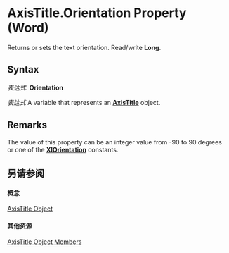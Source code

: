 
# AxisTitle.Orientation Property (Word)

Returns or sets the text orientation. Read/write  **Long**.


## Syntax

 _表达式_. **Orientation**

 _表达式_ A variable that represents an **[AxisTitle](ec746a05-40df-95cc-c017-40ef150504cf.md)** object.


## Remarks

The value of this property can be an integer value from -90 to 90 degrees or one of the  **[XlOrientation](28baaaa4-3ac7-350e-512c-e6f8c5651486.md)** constants.


## 另请参阅


#### 概念


[AxisTitle Object](ec746a05-40df-95cc-c017-40ef150504cf.md)
#### 其他资源


[AxisTitle Object Members](http://msdn.microsoft.com/library/c4ea4669-3534-47ed-12dd-10d1062d005a%28Office.15%29.aspx)